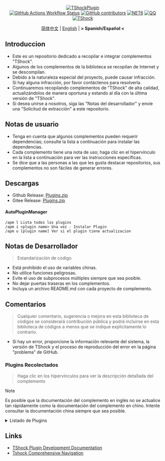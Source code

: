 <div align="center">
  
[![TShockPlugin](https://socialify.git.ci/UnrealMultiple/TShockPlugin/image?description=1&descriptionEditable=A%20TShock%20Chinese%20Plugin%20Collection%20Repository&forks=1&issues=1&language=1&logo=https%3A%2F%2Fgithub.com%2FUnrealMultiple%2FTShockPlugin%2Fblob%2Fmaster%2Ficon.png%3Fraw%3Dtrue&name=1&pattern=Circuit%20Board&pulls=1&stargazers=1&theme=Auto)](https://github.com/UnrealMultiple/TShockPlugin)  
[![GitHub Actions Workflow Status](https://img.shields.io/github/actions/workflow/status/UnrealMultiple/TShockPlugin/.github%2Fworkflows%2Fbuild.yml)](https://github.com/UnrealMultiple/TShockPlugin/actions)
[![GitHub contributors](https://img.shields.io/github/contributors/UnrealMultiple/TShockPlugin?style=flat)](https://github.com/UnrealMultiple/TShockPlugin/graphs/contributors)
[![NET6](https://img.shields.io/badge/Core-%20.NET_6-blue)](https://dotnet.microsoft.com/zh-cn/)
[![QQ](https://img.shields.io/badge/QQ-EB1923?logo=tencent-qq&logoColor=white)](https://qm.qq.com/cgi-bin/qm/qr?k=54tOesIU5g13yVBNFIuMBQ6AzjgE6f0m&jump_from=webapi&authKey=6jzafzJEqQGzq7b2mAHBw+Ws5uOdl83iIu7CvFmrfm/Xxbo2kNHKSNXJvDGYxhSW)
[![TShock](https://img.shields.io/badge/TShock5.2.0-2B579A.svg?&logo=TShock&logoColor=white)](https://github.com/Pryaxis/TShock)

[简体中文](README.md) | [English](README.en-US.md) | **&gt; Spanish/Español &lt;**

</div>

## Introduccion
- Este es un repositorio dedicado a recopilar e integrar complementos "TShock".
- Algunos de los complementos de la biblioteca se recopilan de Internet y se descompilan.
- Debido a la naturaleza especial del proyecto, puede causar infracción. Si hay alguna infracción, por favor contáctenos para resolverla.
- Continuaremos recopilando complementos de "TShock" de alta calidad, actualizándolos de manera oportuna y estando al día con la última versión de "TShock".
- Si desea unirse a nosotros, siga las "Notas del desarrollador" y envíe una "Solicitud de extracción" a este repositorio.


## Notas de usuario

- Tenga en cuenta que algunos complementos pueden requerir dependencias; consulte la lista a continuación para instalar las dependencias.
- Cada complemento tiene una nota de uso; haga clic en el hipervínculo en la lista a continuación para ver las instrucciones específicas.
- Se dice que a las personas a las que les gusta destacar repositorios, sus complementos no son fáciles de generar errores.

## Descargas

- Github Release: [Plugins.zip](https://github.com/UnrealMultiple/TShockPlugin/releases/download/V1.0.0.0/Plugins.zip)
- Gitee Release: [Plugins.zip](https://gitee.com/kksjsj/TShockPlugin/releases/download/V1.0.0.0/Plugins.zip)

#### AutoPluginManager
    /apm l Lista todos los plugins
    /apm i <plugin name> Una vez - Instalar Plugin
    /apm u [plugin name] Ver si el plugin tiene actualizacion

## Notas de Desarrollador

> Estandarización de codigo

- Está prohibido el uso de variables chinas.
- No utilice funciones peligrosas.
- Evite el uso de subprocesos múltiples siempre que sea posible.
- No dejar puertas traseras en los complementos.
- Incluya un archivo README.md con cada proyecto de complemento.

## Comentarios

> Cualquier comentario, sugerencia o mejora en esta biblioteca de códigos se considerará contribución pública y podrá incluirse en esta biblioteca de códigos a menos que se indique explícitamente lo contrario.

- Si hay un error, proporcione la información relevante del sistema, la versión de TShock y el proceso de reproducción del error en la página "problema" de GitHub.

### Plugins Recolectados

> Haga clic en los hipervínculos para ver la descripción detallada del complemento

> [!NOTE]
> Es posible que la documentación del complemento en inglés no se actualice tan rápidamente como la documentación del complemento en chino.
> Intente consultar la documentación china siempre que sea posible.

<Details>
<Summary>Listado de Plugins</Summary>

| Nombre del plugin | Disponible en Español | Descripcion del Plugin  | Dependencias |
| :-: | :-: | :-: | :-: |
| [AdditionalPylons](./src/AdditionalPylons/README.md) | No | Colocar más pilones | [LazyAPI](./src/LazyAPI/README.md) |
| [AnnouncementBoxPlus](./src/AnnouncementBoxPlus/README.md) | No | Mejora la funcionalidad de la caja de anuncios | [LazyAPI](./src/LazyAPI/README.md) |
| [AutoAirItem](./src/AutoAirItem/README.md) | No | Botes de basura automáticos | [LazyAPI](./src/LazyAPI/README.md) |
| [AutoBroadcast](./src/AutoBroadcast/README.md) | No | Transmisión automática | [LazyAPI](./src/LazyAPI/README.md) |
| [AutoClear](./src/AutoClear/README.md) | No | Limpieza automática inteligente | [LazyAPI](./src/LazyAPI/README.md) |
| [AutoFish](./src/AutoFish/README.md) | No | Pesca automática | [LazyAPI](./src/LazyAPI/README.md) |
| [AutoPluginManager](./src/AutoPluginManager/README.es-ES.md) | Si | Actualice los complementos automáticamente con una sola tecla |  |
| [AutoReset](./src/AutoReset/README.md) | No | Reinicio completamente automático | [LazyAPI](./src/LazyAPI/README.md) |
| [AutoStoreItems](./src/AutoStoreItems/README.md) | No | Almacenamiento automático | [LazyAPI](./src/LazyAPI/README.md) |
| [AutoTeam](./src/AutoTeam/README.md) | No | Formación automática de equipos | [LazyAPI](./src/LazyAPI/README.md) |
| [Back](./src/Back/README.md) | No | Regresar al punto de muerte | [LazyAPI](./src/LazyAPI/README.md) |
| [BagPing](./src/BagPing/README.md) | No | Marcar las bolsas de tesoro en el mapa |  |
| [BanNpc](./src/BanNpc/README.md) | No | Previene la generación de monstruos | [LazyAPI](./src/LazyAPI/README.md) |
| [BedSet](./src/BedSet/README.md) | No | Establecer y registrar puntos de resurrección | [LazyAPI](./src/LazyAPI/README.md) |
| [BetterWhitelist](./src/BetterWhitelist/README.md) | No | Plugin de lista blanca | [LazyAPI](./src/LazyAPI/README.md) |
| [BridgeBuilder](./src/BridgeBuilder/README.md) | No | Construcción rápida de puentes | [LazyAPI](./src/LazyAPI/README.md) |
| [BuildMaster](./src/BuildMaster/README.md) | No | Modo Maestro Constructor para el Mini Juego Red Bean | [MiniGamesAPI](./src/MiniGamesAPI/README.md) |
| [CaiBot](./src/CaiBot/README.md) | No | Plugin adaptador CaiBot (Only support QQ) |  |
| [CaiCustomEmojiCommand](./src/CaiCustomEmojiCommand/README.md) | No | Comando de emoji personalizado | [LazyAPI](./src/LazyAPI/README.md) |
| [CaiLib](./src/CaiLib/README.md) | No | Biblioteca de precarga de Cai | [SixLabors.ImageSharp]() |
| [CaiPacketDebug](./src/CaiPacketDebug/README.md) | No | Herramienta de depuración de paquetes Cai | [LazyAPI](./src/LazyAPI/README.md) [TrProtocol]() |
| [CaiRewardChest](./src/CaiRewardChest/README.md) | No | Convierte cofres generados naturalmente en cofres de recompensa que todos pueden reclamar una vez | [linq2db]() [LazyAPI](./src/LazyAPI/README.md) |
| [CGive](./src/CGive/README.md) | No | Comandos fuera de línea |  |
| [Challenger](./src/Challenger/README.md) | Si | Modo Challenger |  |
| [Chameleon](./src/Chameleon/README.md) | No | Inicia sesión antes de entrar al servidor | [LazyAPI](./src/LazyAPI/README.md) |
| [ChattyBridge](./src/ChattyBridge/README.md) | No | Usado para el chat entre servidores | [LazyAPI](./src/LazyAPI/README.md) |
| [ChestRestore](./src/ChestRestore/README.md) | No | Objetos infinitos en servidores de recursos |  |
| [Chireiden.TShock.Omni](https://github.com/sgkoishi/yaaiomni/blob/master/README.md) | No | Otro plugin misceláneo para TShock - la parte central |  |
| [Chireiden.TShock.Omni.Misc](https://github.com/sgkoishi/yaaiomni/blob/master/README.md) | No | Otro plugin misceláneo para TShock - la parte miscelánea | [Chireiden.TShock.Omni](https://github.com/sgkoishi/yaaiomni/blob/master/README.md) |
| [CNPCShop](./src/CNPCShop/README.md) | No | Tienda personalizada de NPC |  |
| [ConsoleSql](./src/ConsoleSql/README.md) | No | Ejecutar sentencias SQL en la consola |  |
| [ConvertWorld](./src/ConvertWorld/README.md) | No | Convertir objetos del mundo al derrotar monstruos |  |
| [CreateSpawn](./src/CreateSpawn/README.md) | No | Generación de puntos de aparición | [LazyAPI](./src/LazyAPI/README.md) |
| [CriticalHit](./src/CriticalHit/README.md) | No | Indicación de golpe crítico |  |
| [Crossplay](https://github.com/UnrealMultiple/Crossplay/blob/main/README.md) | No | Permite el juego multiplataforma |  |
| [CustomMonster](./src/CustomMonster/README.md) | No | Personalizar, modificar y generar monstruos y jefes  |  |
| [DamageRuleLoot](./src/DamageRuleLoot/README.md) | No | Determinar la bolsa de tesoro caída basada en la relación de daño y transferir el cálculo de daño |  |
| [DamageStatistic](./src/DamageStatistic/README.md) | No | Mostrar el daño causado por cada jugador después de cada pelea de jefe |  |
| [DataSync](./src/DataSync/README.md) | No | Sincronización de progreso |  |
| [DeathDrop](./src/DeathDrop/README.md) | No | Botín aleatorio y personalizado al morir un monstruo |  |
| [DisableMonsLoot](./src/DisableMonsLoot/README.md) | No | Prohibir el botín de monstruos |  |
| [DonotFuck](./src/DonotFuck/README.md) | No | Prevenir groserías | [LazyAPI](./src/LazyAPI/README.md) |
| [DTEntryBlock](./src/DTEntryBlock/README.md) | No | Prevenir la entrada a mazmorras o templos |  |
| [DumpTerrariaID](./src/DumpTerrariaID/README.md) | No | Volcar las ID de Terraria |  |
| [DwTP](./src/DwTP/README.md) | No | Teletransportación por posicionamiento |  |
| [Economics.Deal](./src/Economics.Deal/README.md) | No | Plugin de comercio | [EconomicsAPI](./src/EconomicsAPI/README.md) |
| [Economics.NPC](./src/Economics.NPC/README.md) | No | Recompensas personalizadas de monstruos | [EconomicsAPI](./src/EconomicsAPI/README.md) |
| [Economics.Projectile](./src/Economics.Projectile/README.md) | No | Proyectiles personalizados | [EconomicsAPI](./src/EconomicsAPI/README.md) [Economics.RPG](./src/Economics.RPG/README.md) |
| [Economics.Regain](./src/Economics.Regain/README.md) | No | Reciclaje de objetos | [EconomicsAPI](./src/EconomicsAPI/README.md) |
| [Economics.RPG](./src/Economics.RPG/README.md) | No | Plugin RPG | [EconomicsAPI](./src/EconomicsAPI/README.md) |
| [Economics.Shop](./src/Economics.Shop/README.md) | No | Plugin de tienda | [EconomicsAPI](./src/EconomicsAPI/README.md) [Economics.RPG](./src/Economics.RPG/README.md) |
| [Economics.Skill](./src/Economics.Skill/README.md) | No | Plugin de habilidades | [EconomicsAPI](./src/EconomicsAPI/README.md) [Jint]() [Economics.RPG](./src/Economics.RPG/README.md) |
| [Economics.Task](./src/Economics.Task/README.md) | No | Plugin de tareas | [EconomicsAPI](./src/EconomicsAPI/README.md) [Economics.RPG](./src/Economics.RPG/README.md) |
| [Economics.WeaponPlus](./src/Economics.WeaponPlus/README.md) | No | Mejora de armas | [EconomicsAPI](./src/EconomicsAPI/README.md) |
| [EconomicsAPI](./src/EconomicsAPI/README.md) | No | Plugin económico |  |
| [EndureBoost](./src/EndureBoost/README.md) | No | Otorga un buff específico cuando el jugador tiene una cantidad determinada de objetos |  |
| [EssentialsPlus](./src/EssentialsPlus/README.es-ES.md) | Si | Comandos de gestión adicionales |  |
| [Ezperm](./src/Ezperm/README.md) | No | Cambio por lotes de permisos |  |
| [FishShop](https://github.com/UnrealMultiple/TShockFishShop/blob/master/README.md) | No | Tienda de peces |  |
| [GenerateMap](./src/GenerateMap/README.md) | No | Generar imágenes de mapas | [CaiLib](./src/CaiLib/README.md) |
| [GolfRewards](./src/GolfRewards/README.md) | No | Recompensas de golf |  |
| [GoodNight](./src/GoodNight/README.md) | No | Toque de queda |  |
| [HardPlayerDrop](./src/HardPlayerDrop/README.md) | No | Los jugadores en modo Hardcore sueltan corazones de vida al morir |  |
| [HelpPlus](./src/HelpPlus/README.md) | No | Corrige y mejora el comando de ayuda |  |
| [History](./src/History/README.md) | No | Registra un historial en formato de tabla |  |
| [HouseRegion](./src/HouseRegion/README.md) | No | Plugin de reclamación de tierras |  |
| [Invincibility](./src/Invincibility/README.md) | No | Invencibilidad limitada en el tiempo |  |
| [ItemBox](./src/ItemBox/README.md) | No | Inventario fuera de línea |  |
| [ItemDecoration](./src/ItemDecoration/README.es-ES.md) | No | Muestra mensajes flotantes para los ítems en las manos | [LazyAPI](./src/LazyAPI/README.md) |
| [ItemPreserver](./src/ItemPreserver/README.md) | No | Conserva ítems específicos de la consumición |  |
| [JourneyUnlock](./src/JourneyUnlock/README.md) | No | Desbloquea ítems del modo Journey |  |
| [Lagrange.XocMat.Adapter](./src/Lagrange.XocMat.Adapter/README.md) | No | Plugin adaptador para el bot Lagrange.XocMat | [SixLabors.ImageSharp]() |
| [LazyAPI](./src/LazyAPI/README.md) | No | Biblioteca base para plugins | [linq2db]() |
| [LifemaxExtra](./src/LifemaxExtra/README.md) | No | Comer más frutas/cristales de vida | [LazyAPI](./src/LazyAPI/README.md) |
| [ListPlugins](./src/ListPlugins/README.md) | No | Lista los plugins instalados |  |
| [MapTp](./src/MapTp/README.md) | No | Teletransportarse con doble clic en el mapa |  |
| [MiniGamesAPI](./src/MiniGamesAPI/README.md) | No | API para el mini-juego de pasta de frijol |  |
| [ModifyWeapons](./src/ModifyWeapons/README.md) | No | Deje que los jugadores realicen dos Sprint | [LazyAPI](./src/LazyAPI/README.md) |
| [MonsterRegen](./src/MonsterRegen/README.md) | No | Regeneración de progreso de monstruos |  |
| [MusicPlayer](./src/MusicPlayer/README.md) | No | Reproductor de música simple |  |
| [Noagent](./src/Noagent/README.md) | No | Prohíbe que las IPs de proxy ingresen al servidor |  |
| [NormalDropsBags](./src/NormalDropsBags/README.md) | No | Suelta bolsas de tesoros en dificultad normal |  |
| [OnlineGiftPackage](./src/OnlineGiftPackage/README.md) | No | Paquete de regalos en línea |  |
| [PacketsStop](./src/PacketsStop/README.md) | No | Interceptación de paquetes |  |
| [PermaBuff](./src/PermaBuff/README.md) | No | Buff permanente |  |
| [PerPlayerLoot](./src/PerPlayerLoot/README.md) | No | Cofre separado para el botín del jugador |  |
| [PersonalPermission](./src/PersonalPermission/README.md) | No | Establece permisos individualmente para los jugadores |  |
| [Platform](./src/Platform/README.md) | No | Determina el dispositivo del jugador |  |
| [PlayerManager](https://github.com/UnrealMultiple/TShockPlayerManager/blob/master/README.md) | No | Administrador de jugadores de Hufang |  |
| [PlayerSpeed](./src/PlayerSpeed/README.md) | No | Interceptación de paquetes | [LazyAPI](./src/LazyAPI/README.md) |
| [ProgressBag](./src/ProgressBag/README.md) | No | Paquete de progreso |  |
| [ProgressControls](./src/ProgressControls/README.md) | No | Planificador (Automatiza el control del servidor) |  |
| [ProgressRestrict](./src/ProgressRestrict/README.md) | No | Detección de super progreso | [DataSync](./src/DataSync/README.md) |
| [ProxyProtocolSocket](./src/ProxyProtocolSocket/README.md) | No | Acepta conexiones de protocolo proxy |  |
| [PvPer](./src/PvPer/README.md) | No | Sistema de duelos |  |
| [RainbowChat](./src/RainbowChat/README.md) | No | Colores aleatorios en el chat |  |
| [RandomBroadcast](./src/RandomBroadcast/README.md) | No | Transmisión aleatoria |  |
| [RandRespawn](./src/RandRespawn/README.md) | No | Punto de aparición aleatorio |  |
| [RealTime](./src/RealTime/README.md) | No | Sincroniza la hora del servidor con la hora real |  |
| [RebirthCoin](./src/RebirthCoin/README.md) | No | Consume ítems designados para revivir al jugador |  |
| [RecipesBrowser](./src/RecipesBrowser/README.md) | No | Mesa de trabajo |  |
| [ReFishTask](./src/ReFishTask/README.md) | No | Refresca automáticamente las tareas del pescador |  |
| [RegionView](./src/RegionView/README.md) | No | Muestra los límites de las áreas |  |
| [Respawn](./src/Respawn/README.md) | No | Reaparece en el lugar de la muerte |  |
| [RestInventory](./src/RestInventory/README.md) | No | Proporciona una interfaz de consulta REST para la mochila |  |
| [RolesModifying](./src/RolesModifying/README.md) | No | Modificar mochila del jugador |  |
| [Sandstorm](./src/Sandstorm/README.md) | No | Alterna la tormenta de arena |  |
| [ServerTools](./src/ServerTools/README.md) | No | Herramientas de administración del servidor | [LazyAPI](./src/LazyAPI/README.md) [linq2db]() |
| [SessionSentinel](./src/SessionSentinel/README.md) | No | Maneja jugadores que no envían paquetes de datos por mucho tiempo |  |
| [ShortCommand](./src/ShortCommand/README.md) | No | Comando corto |  |
| [ShowArmors](./src/ShowArmors/README.md) | No | Muestra la barra de equipo |  |
| [SignInSign](./src/SignInSign/README.md) | No | Plugin de inicio de sesión con cartel |  |
| [SimultaneousUseFix](./src/SimultaneousUseFix/README.md) | No | Resuelve problemas como el martillo doble atascado y la metralleta de estrellas | [Chireiden.TShock.Omni](https://github.com/sgkoishi/yaaiomni/blob/master/README.md) |
| [SmartRegions](./src/SmartRegions/README.md) | No | Regiones inteligentes |  |
| [SpawnInfra](./src/SpawnInfra/README.md) | No | Genera infraestructura básica |  |
| [SpclPerm](./src/SpclPerm/README.md) | No | Privilegios del propietario del servidor |  |
| [StatusTextManager](./src/StatusTextManager/README.md) | No | Plugin para gestionar el texto de estado en PC |  |
| [SurfaceBlock](./src/SurfaceBlock/README.md) | No | Prohibir proyectiles en la superficie  | [LazyAPI](./src/LazyAPI/README.md) |
| [SwitchCommands](./src/SwitchCommands/README.md) | No | Ejecuta comandos en regiones |  |
| [TeleportRequest](./src/TeleportRequest/README.md) | No | Solicitud de teletransporte |  |
| [TimeRate](./src/TimeRate/README.md) | No | Modifica la aceleración del tiempo usando comandos, y soporta el sueño de los jugadores para activar eventos |  |
| [TimerKeeper](./src/TimerKeeper/README.md) | No | Guarda el estado del temporizador |  |
| [TownNPCHomes](./src/TownNPCHomes/README.md) | No | Casa rápida de NPC |  |
| [TShockConfigMultiLang](./src/TShockConfigMultiLang/README.md) | No | Localización del idioma de configuración de TShock | [LazyAPI](./src/LazyAPI/README.md) |
| [UnseenInventory](./src/UnseenInventory/README.md) | No | Permite que el servidor genere ítems "inobtenibles" |  |
| [VeinMiner](./src/VeinMiner/README.md) | No | Minado en cadena |  |
| [VotePlus](./src/VotePlus/README.md) | No | Votación multifuncional |  |
| [WeaponPlus](./src/WeaponPlusCostCoin/README.md) | No | Versión de monedas para mejorar armas |  |
| [WikiLangPackLoader](./src/WikiLangPackLoader/README.md) | No | 为服务器加载 Wiki 语言包 |  |
| [WorldModify](https://github.com/UnrealMultiple/TShockWorldModify/blob/master/README.md) | No | Editor del mundo, permite modificar la mayoría de los parámetros del mundo |  |
| [ZHIPlayerManager](./src/ZHIPlayerManager/README.md) | No | Plugin de gestión de jugadores de Zhi |  |

</Details>

## Links

- [TShock Plugin Development Documentation](https://github.com/ACaiCat/TShockPluginDocument)
- [Tshock Comprehensive Navigation](https://github.com/UnrealMultiple/Tshock-nav)
